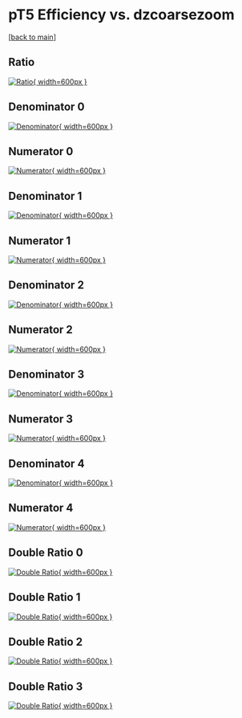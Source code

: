 # pT5 Efficiency vs. dzcoarsezoom

[[back to main](./)]



## Ratio

[![Ratio](../mtv/var/pT5_xtr_211_1_eff_dzcoarsezoom.png){ width=600px }](../mtv/var/pT5_xtr_211_1_eff_dzcoarsezoom.pdf)

## Denominator 0

[![Denominator](../mtv/den/pT5_xtr_211_1_eff_dzcoarsezoom_den0.png){ width=600px }](../mtv/den/pT5_xtr_211_1_eff_dzcoarsezoom_den0.pdf)

## Numerator 0

[![Numerator](../mtv/num/pT5_xtr_211_1_eff_dzcoarsezoom_num0.png){ width=600px }](../mtv/num/pT5_xtr_211_1_eff_dzcoarsezoom_num0.pdf)

## Denominator 1

[![Denominator](../mtv/den/pT5_xtr_211_1_eff_dzcoarsezoom_den1.png){ width=600px }](../mtv/den/pT5_xtr_211_1_eff_dzcoarsezoom_den1.pdf)

## Numerator 1

[![Numerator](../mtv/num/pT5_xtr_211_1_eff_dzcoarsezoom_num1.png){ width=600px }](../mtv/num/pT5_xtr_211_1_eff_dzcoarsezoom_num1.pdf)

## Denominator 2

[![Denominator](../mtv/den/pT5_xtr_211_1_eff_dzcoarsezoom_den2.png){ width=600px }](../mtv/den/pT5_xtr_211_1_eff_dzcoarsezoom_den2.pdf)

## Numerator 2

[![Numerator](../mtv/num/pT5_xtr_211_1_eff_dzcoarsezoom_num2.png){ width=600px }](../mtv/num/pT5_xtr_211_1_eff_dzcoarsezoom_num2.pdf)

## Denominator 3

[![Denominator](../mtv/den/pT5_xtr_211_1_eff_dzcoarsezoom_den3.png){ width=600px }](../mtv/den/pT5_xtr_211_1_eff_dzcoarsezoom_den3.pdf)

## Numerator 3

[![Numerator](../mtv/num/pT5_xtr_211_1_eff_dzcoarsezoom_num3.png){ width=600px }](../mtv/num/pT5_xtr_211_1_eff_dzcoarsezoom_num3.pdf)

## Denominator 4

[![Denominator](../mtv/den/pT5_xtr_211_1_eff_dzcoarsezoom_den4.png){ width=600px }](../mtv/den/pT5_xtr_211_1_eff_dzcoarsezoom_den4.pdf)

## Numerator 4

[![Numerator](../mtv/num/pT5_xtr_211_1_eff_dzcoarsezoom_num4.png){ width=600px }](../mtv/num/pT5_xtr_211_1_eff_dzcoarsezoom_num4.pdf)

## Double Ratio 0

[![Double Ratio](../mtv/ratio/pT5_xtr_211_1_eff_dzcoarsezoom_ratio0.png){ width=600px }](../mtv/ratio/pT5_xtr_211_1_eff_dzcoarsezoom_ratio0.pdf)

## Double Ratio 1

[![Double Ratio](../mtv/ratio/pT5_xtr_211_1_eff_dzcoarsezoom_ratio1.png){ width=600px }](../mtv/ratio/pT5_xtr_211_1_eff_dzcoarsezoom_ratio1.pdf)

## Double Ratio 2

[![Double Ratio](../mtv/ratio/pT5_xtr_211_1_eff_dzcoarsezoom_ratio2.png){ width=600px }](../mtv/ratio/pT5_xtr_211_1_eff_dzcoarsezoom_ratio2.pdf)

## Double Ratio 3

[![Double Ratio](../mtv/ratio/pT5_xtr_211_1_eff_dzcoarsezoom_ratio3.png){ width=600px }](../mtv/ratio/pT5_xtr_211_1_eff_dzcoarsezoom_ratio3.pdf)

